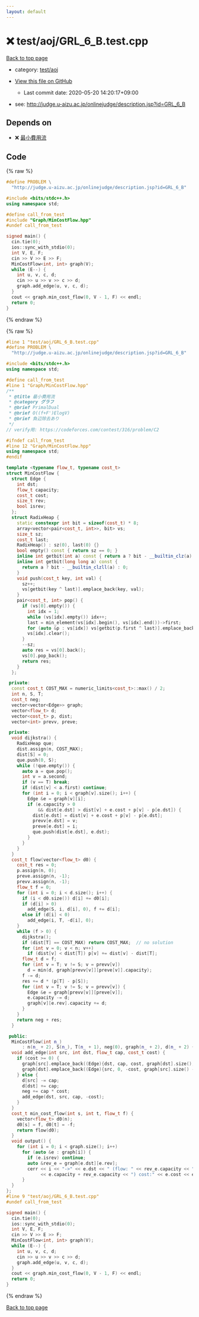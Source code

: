```yaml
---
layout: default
---
```


<!-- mathjax config similar to math.stackexchange -->
<script type="text/javascript" async
  src="https://cdnjs.cloudflare.com/ajax/libs/mathjax/2.7.5/MathJax.js?config=TeX-MML-AM_CHTML">
</script>
<script type="text/x-mathjax-config">
  MathJax.Hub.Config({
    TeX: { equationNumbers: { autoNumber: "AMS" }},
    tex2jax: {
      inlineMath: [ ['$','$'] ],
      processEscapes: true
    },
    "HTML-CSS": { matchFontHeight: false },
    displayAlign: "left",
    displayIndent: "2em"
  });
</script>

<script type="text/javascript" src="https://cdnjs.cloudflare.com/ajax/libs/jquery/3.4.1/jquery.min.js"></script>
<script src="https://cdn.jsdelivr.net/npm/jquery-balloon-js@1.1.2/jquery.balloon.min.js" integrity="sha256-ZEYs9VrgAeNuPvs15E39OsyOJaIkXEEt10fzxJ20+2I=" crossorigin="anonymous"></script>
<script type="text/javascript" src="../../../assets/js/copy-button.js"></script>
<link rel="stylesheet" href="../../../assets/css/copy-button.css" />


# :x: test/aoj/GRL_6_B.test.cpp

<a href="../../../index.html">Back to top page</a>

* category: <a href="../../../index.html#0d0c91c0cca30af9c1c9faef0cf04aa9">test/aoj</a>
* <a href="{{ site.github.repository_url }}/blob/master/test/aoj/GRL_6_B.test.cpp">View this file on GitHub</a>
    - Last commit date: 2020-05-20 14:20:17+09:00


* see: <a href="http://judge.u-aizu.ac.jp/onlinejudge/description.jsp?id=GRL_6_B">http://judge.u-aizu.ac.jp/onlinejudge/description.jsp?id=GRL_6_B</a>


## Depends on

* :x: <a href="../../../library/Graph/MinCostFlow.hpp.html">最小費用流</a>


## Code

<a id="unbundled"></a>
{% raw %}
```cpp
#define PROBLEM \
  "http://judge.u-aizu.ac.jp/onlinejudge/description.jsp?id=GRL_6_B"

#include <bits/stdc++.h>
using namespace std;

#define call_from_test
#include "Graph/MinCostFlow.hpp"
#undef call_from_test

signed main() {
  cin.tie(0);
  ios::sync_with_stdio(0);
  int V, E, F;
  cin >> V >> E >> F;
  MinCostFlow<int, int> graph(V);
  while (E--) {
    int u, v, c, d;
    cin >> u >> v >> c >> d;
    graph.add_edge(u, v, c, d);
  }
  cout << graph.min_cost_flow(0, V - 1, F) << endl;
  return 0;
}
```
{% endraw %}

<a id="bundled"></a>
{% raw %}
```cpp
#line 1 "test/aoj/GRL_6_B.test.cpp"
#define PROBLEM \
  "http://judge.u-aizu.ac.jp/onlinejudge/description.jsp?id=GRL_6_B"

#include <bits/stdc++.h>
using namespace std;

#define call_from_test
#line 1 "Graph/MinCostFlow.hpp"
/**
 * @title 最小費用流
 * @category グラフ
 * @brief PrimalDual
 * @brief O((f+F')ElogV)
 * @brief 負辺除去あり
 */
// verify用: https://codeforces.com/contest/316/problem/C2

#ifndef call_from_test
#line 12 "Graph/MinCostFlow.hpp"
using namespace std;
#endif

template <typename flow_t, typename cost_t>
struct MinCostFlow {
  struct Edge {
    int dst;
    flow_t capacity;
    cost_t cost;
    size_t rev;
    bool isrev;
  };
  struct RadixHeap {
    static constexpr int bit = sizeof(cost_t) * 8;
    array<vector<pair<cost_t, int>>, bit> vs;
    size_t sz;
    cost_t last;
    RadixHeap() : sz(0), last(0) {}
    bool empty() const { return sz == 0; }
    inline int getbit(int a) const { return a ? bit - __builtin_clz(a) : 0; }
    inline int getbit(long long a) const {
      return a ? bit - __builtin_clzll(a) : 0;
    }
    void push(cost_t key, int val) {
      sz++;
      vs[getbit(key ^ last)].emplace_back(key, val);
    }
    pair<cost_t, int> pop() {
      if (vs[0].empty()) {
        int idx = 1;
        while (vs[idx].empty()) idx++;
        last = min_element(vs[idx].begin(), vs[idx].end())->first;
        for (auto &p : vs[idx]) vs[getbit(p.first ^ last)].emplace_back(p);
        vs[idx].clear();
      }
      --sz;
      auto res = vs[0].back();
      vs[0].pop_back();
      return res;
    }
  };

 private:
  const cost_t COST_MAX = numeric_limits<cost_t>::max() / 2;
  int n, S, T;
  cost_t neg;
  vector<vector<Edge>> graph;
  vector<flow_t> d;
  vector<cost_t> p, dist;
  vector<int> prevv, preve;

 private:
  void dijkstra() {
    RadixHeap que;
    dist.assign(n, COST_MAX);
    dist[S] = 0;
    que.push(0, S);
    while (!que.empty()) {
      auto a = que.pop();
      int v = a.second;
      if (v == T) break;
      if (dist[v] < a.first) continue;
      for (int i = 0; i < graph[v].size(); i++) {
        Edge &e = graph[v][i];
        if (e.capacity > 0
            && dist[e.dst] > dist[v] + e.cost + p[v] - p[e.dst]) {
          dist[e.dst] = dist[v] + e.cost + p[v] - p[e.dst];
          prevv[e.dst] = v;
          preve[e.dst] = i;
          que.push(dist[e.dst], e.dst);
        }
      }
    }
  }
  cost_t flow(vector<flow_t> d0) {
    cost_t res = 0;
    p.assign(n, 0);
    preve.assign(n, -1);
    prevv.assign(n, -1);
    flow_t f = 0;
    for (int i = 0; i < d.size(); i++) {
      if (i < d0.size()) d[i] += d0[i];
      if (d[i] > 0)
        add_edge(S, i, d[i], 0), f += d[i];
      else if (d[i] < 0)
        add_edge(i, T, -d[i], 0);
    }
    while (f > 0) {
      dijkstra();
      if (dist[T] == COST_MAX) return COST_MAX;  // no solution
      for (int v = 0; v < n; v++)
        if (dist[v] < dist[T]) p[v] += dist[v] - dist[T];
      flow_t d = f;
      for (int v = T; v != S; v = prevv[v])
        d = min(d, graph[prevv[v]][preve[v]].capacity);
      f -= d;
      res += d * (p[T] - p[S]);
      for (int v = T; v != S; v = prevv[v]) {
        Edge &e = graph[prevv[v]][preve[v]];
        e.capacity -= d;
        graph[v][e.rev].capacity += d;
      }
    }
    return neg + res;
  }

 public:
  MinCostFlow(int n_)
      : n(n_ + 2), S(n_), T(n_ + 1), neg(0), graph(n_ + 2), d(n_ + 2) {}
  void add_edge(int src, int dst, flow_t cap, cost_t cost) {
    if (cost >= 0) {
      graph[src].emplace_back((Edge){dst, cap, cost, graph[dst].size(), 0});
      graph[dst].emplace_back((Edge){src, 0, -cost, graph[src].size() - 1, 1});
    } else {
      d[src] -= cap;
      d[dst] += cap;
      neg += cap * cost;
      add_edge(dst, src, cap, -cost);
    }
  }
  cost_t min_cost_flow(int s, int t, flow_t f) {
    vector<flow_t> d0(n);
    d0[s] = f, d0[t] = -f;
    return flow(d0);
  }
  void output() {
    for (int i = 0; i < graph.size(); i++)
      for (auto &e : graph[i]) {
        if (e.isrev) continue;
        auto &rev_e = graph[e.dst][e.rev];
        cerr << i << "->" << e.dst << " (flow: " << rev_e.capacity << "/"
             << e.capacity + rev_e.capacity << ") cost:" << e.cost << endl;
      }
  }
};
#line 9 "test/aoj/GRL_6_B.test.cpp"
#undef call_from_test

signed main() {
  cin.tie(0);
  ios::sync_with_stdio(0);
  int V, E, F;
  cin >> V >> E >> F;
  MinCostFlow<int, int> graph(V);
  while (E--) {
    int u, v, c, d;
    cin >> u >> v >> c >> d;
    graph.add_edge(u, v, c, d);
  }
  cout << graph.min_cost_flow(0, V - 1, F) << endl;
  return 0;
}

```
{% endraw %}

<a href="../../../index.html">Back to top page</a>

